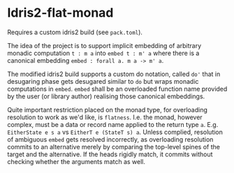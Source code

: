 # Idris2-flat-monad

Requires a custom idris2 build (see `pack.toml`). 

The idea of the project is to support implicit embedding of arbitrary monadic computation `t : m a` into `embed t : m' a` where
there is a canonical embedding `embed : forall a. m a -> m' a`.

The modified idris2 build supports a custom do notation, called `do'` that in desugaring phase gets desugared similar to `do` but wraps monadic computations in `embed`.
`embed` shall be an overloaded function name provided by the user (or library author) realising those canonical embeddings.

Quite important restriction placed on the monad type, for overloading resolution to work as we'd like, is `flatness`. I.e. the monad, however complex, must be a data or record name applied to the return type `a`.
E.g. `EitherState e s a` vs `EitherT e (StateT s) a`. Unless complied, resolution of ambiguous `embed` gets resolved incorrectly, as overloading resolution commits to an alternative merely by comparing the top-level spines of the target and the alternative. If the heads rigidly match, it commits without checking whether the arguments match as well.
